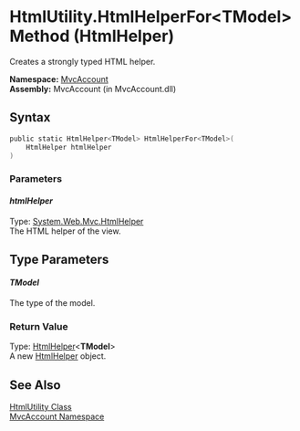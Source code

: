 HtmlUtility.HtmlHelperFor&lt;TModel> Method (HtmlHelper)
========================================================
Creates a strongly typed HTML helper.

**Namespace:** [MvcAccount][1]  
**Assembly:** MvcAccount (in MvcAccount.dll)

Syntax
------

```csharp
public static HtmlHelper<TModel> HtmlHelperFor<TModel>(
	HtmlHelper htmlHelper
)
```

### Parameters

#### *htmlHelper*
Type: [System.Web.Mvc.HtmlHelper][2]  
The HTML helper of the view.


Type Parameters
---------------

#### *TModel*
The type of the model.

### Return Value
Type: [HtmlHelper][3]&lt;**TModel**>  
A new [HtmlHelper<TModel>][3] object.

See Also
--------
[HtmlUtility Class][4]  
[MvcAccount Namespace][1]  

[1]: ../README.md
[2]: http://msdn.microsoft.com/en-us/library/dd493095
[3]: http://msdn.microsoft.com/en-us/library/dd492619
[4]: README.md